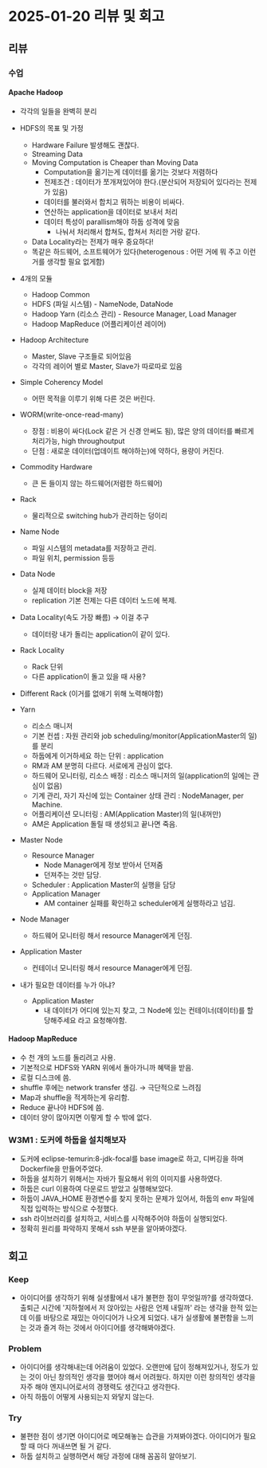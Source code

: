 # 2025-01-20 리뷰 및 회고

## 리뷰

### 수업
#### Apache Hadoop
- 각각의 일들을 완벽히 분리
- HDFS의 목표 및 가정
    - Hardware Failure 발생해도 괜찮다.
    - Streaming Data
    - Moving Computation is Cheaper than Moving Data
        - Computation을 옮기는게 데이터를 옮기는 것보다 저렴하다
        - 전제조건 : 데이터가 쪼개져있어야 한다.(분산되어 저장되어 있다라는 전제가 있음)
        - 데이터를 불러와서 합치고 뭐하는 비용이 비싸다.
        - 연산하는 application을 데이터로 보내서 처리
        - 데이터 특성이 parallism해야 하둡 성격에 맞음
            - 나눠서 처리해서 합쳐도, 합쳐서 처리한 거랑 같다.
    - Data Locality라는 전제가 매우 중요하다!
    - 똑같은 하드웨어, 소프트웨어가 있다(heterogenous : 어떤 거에 뭐 주고 이런거를 생각할 필요 없게함)
- 4개의 모듈
    - Hadoop Common
    - HDFS (파일 시스템) - NameNode, DataNode
    - Hadoop Yarn (리소스 관리) - Resource Manager, Load Manager
    - Hadoop MapReduce (어플리케이션 레이어)
- Hadoop Architecture
    - Master, Slave 구조들로 되어있음
    - 각각의 레이어 별로 Master, Slave가 따로따로 있음
- Simple Coherency Model
    - 어떤 목적을 이루기 위해 다른 것은 버린다.
- WORM(write-once-read-many)
    - 장점 : 비용이 싸다(Lock 같은 거 신경 안써도 됨), 많은 양의 데이터를 빠르게 처리가능, high throughoutput
    - 단점 : 새로운 데이터(업데이트 해야하는)에 약하다, 용량이 커진다.
- Commodity Hardware
    - 큰 돈 들이지 않는 하드웨어(저렴한 하드웨어)
- Rack
    - 물리적으로 switching hub가 관리하는 덩이리
- Name Node
    - 파일 시스템의 metadata를 저장하고 관리.
    - 파일 위치, permission 등등
- Data Node
    - 실제 데이터 block을 저장
    - replication 기본 전제는 다른 데이터 노드에 복제.
- Data Locality(속도 가장 빠름) → 이걸 추구
    - 데이터랑 내가 돌리는 application이 같이 있다.
- Rack Locality
    - Rack 단위
    - 다른 application이 돌고 있을 때 사용?
- Different Rack (이거를 없애기 위해 노력해야함)
- Yarn
    - 리소스 매니저
    - 기본 컨셉 : 자원 관리와 job scheduling/monitor(ApplicationMaster의 일)를 분리
    - 하둡에게 이거하세요 하는 단위 : application
    - RM과 AM 분명히 다르다. 서로에게 관심이 없다.
    - 하드웨어 모니터링, 리소스 배정 : 리소스 매니저의 일(application의 일에는 관심이 없음)
    - 기계 관리, 자기 자신에 있는 Container 상태 관리 : NodeManager, per Machine.
    - 어플리케이션 모니터링 : AM(Application Master)의 일(내꺼만)
    - AM은 Application 돌릴 때 생성되고 끝나면 죽음.

- Master Node
    - Resource Manager
        - Node Manager에게 정보 받아서 던져줌
        - 던져주는 것만 담당.
    - Scheduler : Application Master의 실행을 담당
    - Application Manager
        - AM container 실패를 확인하고 scheduler에게 실행하라고 넘김.
- Node Manager
    - 하드웨어 모니터링 해서 resource Manager에게 던짐.
- Application Master
    - 컨테이너 모니터링 해서 resource Manager에게 던짐.

- 내가 필요한 데이터를 누가 아냐?
    - Application Master
        - 내 데이터가 어디에 있는지 찾고, 그 Node에 있는 컨테이너(데이터)를 할당해주세요 라고 요청해야함.

#### Hadoop MapReduce
- 수 천 개의 노드를 돌리려고 사용.
- 기본적으로 HDFS와 YARN 위에서 돌아가니까 혜택을 받음.
- 로컬 디스크에 씀.
- shuffle 후에는 network transfer 생김. → 극단적으로 느려짐
- Map과 shuffle을 적게하는게 유리함.
- Reduce 끝나야 HDFS에 씀.
- 데이터 양이 많아지면 이렇게 할 수 밖에 없다.


### W3M1 : 도커에 하둡을 설치해보자
- 도커에 eclipse-temurin:8-jdk-focal를 base image로 하고, 디버깅을 하며 Dockerfile을 만들어주었다. 
- 하둡을 설치하기 위해서는 자바가 필요해서 위의 이미지를 사용하였다.
- 하둡은 curl 이용하여 다운로드 받았고 실행해보았다.
- 하둡이 JAVA_HOME 환경변수를 찾지 못하는 문제가 있어서, 하둡의 env 파일에 직접 입력하는 방식으로 수정했다.
- ssh 라이브러리를 설치하고, 서비스를 시작해주어야 하둡이 실행되었다.
- 정확히 원리를 파악하지 못해서 ssh 부분을 알아봐야겠다.


## 회고
### Keep
- 아이디어를 생각하기 위해 실생활에서 내가 불편한 점이 무엇일까?를 생각하였다. 출퇴근 시간에 '지하철에서 저 앉아있는 사람은 언제 내릴까' 라는 생각을 한적 있는데 이를 바탕으로 재밌는 아이디어가 나오게 되었다. 내가 실생활에 불편함을 느끼는 것과 즐겨 하는 것에서 아이디어를 생각해봐야겠다. 

### Problem
- 아이디어를 생각해내는데 어려움이 있었다. 오랜만에 답이 정해져있거나, 정도가 있는 것이 아닌 창의적인 생각을 했어야 해서 어려웠다. 하지만 이런 창의적인 생각을 자주 해야 엔지니어로서의 경쟁력도 생긴다고 생각한다. 
- 아직 하둡이 어떻게 사용되는지 와닿지 않는다.

### Try
- 불편한 점이 생기면 아이디어로 메모해놓는 습관을 가져봐야겠다. 아이디어가 필요할 때 마다 꺼내쓰면 될 거 같다.
- 하둡 설치하고 실행하면서 해당 과정에 대해 꼼꼼히 알아보기.
